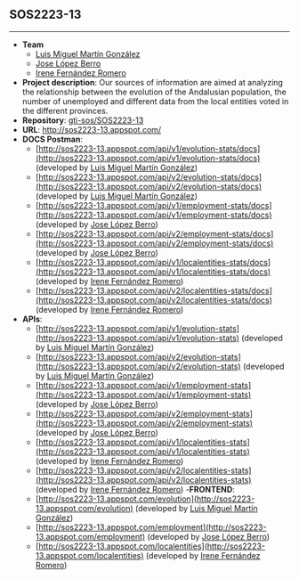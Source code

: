 ## SOS2223-13
---------------------------
- **Team**
   - [Luis Miguel Martín González](https://github.com/luismg01)
   - [Jose López Berro](https://github.com/joslopber)
   - [Irene Fernández Romero](https://github.com/irenefernandezromero)
- **Project description**: Our sources of information are aimed at analyzing the relationship between the evolution of the Andalusian population, the number of unemployed and different data from the local entities voted in the different provinces.
- **Repository**: [gti-sos/SOS2223-13](https://github.com/gti-sos/SOS2223-13)
- **URL**: [http://sos2223-13.appspot.com/ ]()
- **DOCS Postman**:
   - [http://sos2223-13.appspot.com/api/v1/evolution-stats/docs](http://sos2223-13.appspot.com/api/v1/evolution-stats/docs) (developed by [Luis Miguel Martín González](https://github.com/luismg01))
   - [http://sos2223-13.appspot.com/api/v2/evolution-stats/docs](http://sos2223-13.appspot.com/api/v2/evolution-stats/docs) (developed by [Luis Miguel Martín González](https://github.com/luismg01))
   - [http://sos2223-13.appspot.com/api/v1/employment-stats/docs](http://sos2223-13.appspot.com/api/v1/employment-stats/docs) (developed by [Jose López Berro](https://github.com/joslopber))
   - [http://sos2223-13.appspot.com/api/v2/employment-stats/docs](http://sos2223-13.appspot.com/api/v2/employment-stats/docs) (developed by [Jose López Berro](https://github.com/joslopber))
   - [http://sos2223-13.appspot.com/api/v1/localentities-stats/docs](http://sos2223-13.appspot.com/api/v1/localentities-stats/docs) (developed by [Irene Fernández Romero](https://github.com/irenefernandezromero))
   - [http://sos2223-13.appspot.com/api/v2/localentities-stats/docs](http://sos2223-13.appspot.com/api/v2/localentities-stats/docs) (developed by [Irene Fernández Romero](https://github.com/irenefernandezromero))
- **APIs**:
   - [http://sos2223-13.appspot.com/api/v1/evolution-stats](http://sos2223-13.appspot.com/api/v1/evolution-stats) (developed by [Luis Miguel Martín González](https://github.com/luismg01))
   - [http://sos2223-13.appspot.com/api/v2/evolution-stats](http://sos2223-13.appspot.com/api/v2/evolution-stats) (developed by [Luis Miguel Martín González](https://github.com/luismg01))
   - [http://sos2223-13.appspot.com/api/v1/employment-stats](http://sos2223-13.appspot.com/api/v1/employment-stats) (developed by [Jose López Berro](https://github.com/joslopber))
   - [http://sos2223-13.appspot.com/api/v2/employment-stats](http://sos2223-13.appspot.com/api/v2/employment-stats) (developed by [Jose López Berro](https://github.com/joslopber))
   - [http://sos2223-13.appspot.com/api/v1/localentities-stats](http://sos2223-13.appspot.com/api/v1/localentities-stats) (developed by [Irene Fernández Romero](https://github.com/irenefernandezromero))
   - [http://sos2223-13.appspot.com/api/v2/localentities-stats](http://sos2223-13.appspot.com/api/v2/localentities-stats) (developed by [Irene Fernández Romero](https://github.com/irenefernandezromero))
-**FRONTEND**:
   - [http://sos2223-13.appspot.com/evolution](http://sos2223-13.appspot.com/evolution) (developed by [Luis Miguel Martín González](https://github.com/luismg01))
   - [http://sos2223-13.appspot.com/employment](http://sos2223-13.appspot.com/employment) (developed by [Jose López Berro](https://github.com/joslopber))
   - [http://sos2223-13.appspot.com/localentities](http://sos2223-13.appspot.com/localentities) (developed by [Irene Fernández Romero](https://github.com/irenefernandezromero))
